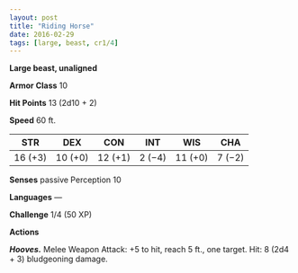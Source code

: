 ```yaml
---
layout: post
title: "Riding Horse"
date: 2016-02-29
tags: [large, beast, cr1/4]
---
```


**Large beast, unaligned**

**Armor Class** 10

**Hit Points** 13 (2d10 + 2)

**Speed** 60 ft.

|   STR   |   DEX   |   CON   |   INT   |   WIS   |   CHA   |
|:-----:|:-----:|:-----:|:-----:|:-----:|:-----:|
| 16 (+3) | 10 (+0) | 12 (+1) | 2 (−4) | 11 (+0) | 7 (−2) |

**Senses** passive Perception 10 

**Languages** — 

**Challenge** 1/4 (50 XP) 

**Actions**

***Hooves.*** Melee Weapon Attack: +5 to hit, reach 5 ft., one target. Hit: 8 (2d4 + 3) bludgeoning damage.

